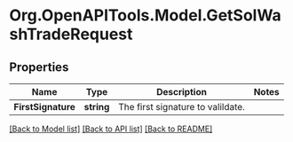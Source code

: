 # Org.OpenAPITools.Model.GetSolWashTradeRequest

## Properties

Name | Type | Description | Notes
------------ | ------------- | ------------- | -------------
**FirstSignature** | **string** | The first signature to valildate. | 

[[Back to Model list]](../README.md#documentation-for-models) [[Back to API list]](../README.md#documentation-for-api-endpoints) [[Back to README]](../README.md)

